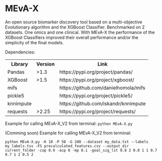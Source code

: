 # MEvA-X
An open source biomarker discovery tool based on a multi-objective Evolutionary algorithm and the XGBoost Classifier.
Benchmarked on 2 datasets. One omics and one clinical. With MEvA-X the performance of the XGBoost Classifiers improved their overall performance and/or the simplicity of the final models. 

Dependencies:
 <table>
  <tr>
    <th>Library</th>
    <th>Version</th>
    <th>Link</th>
  </tr>
  <tr>
    <td>Pandas</td>
    <td>>1.3</td>
    <td>https://pypi.org/project/pandas/</td>
  </tr>
  <tr>
    <td>XGBoost</td>
    <td>>1.5</td>
    <td>https://pypi.org/project/xgboost/</td>
  </tr>
  <tr>
    <td>mifs</td>
    <td></td>
    <td>https://github.com/danielhomola/mifs</td>
  </tr>
  <tr>
    <td>pickle5</td>
    <td></td>
    <td>https://pypi.org/project/pickle5/</td>
  </tr>
  <tr>
    <td>knnimpute</td>
    <td></td>
    <td>https://github.com/iskandr/knnimpute</td>
  </tr>
  <tr>
    <td>requests</td>
    <td>>2.25</td>
    <td>https://pypi.org/project/requests/</td>
  </tr>
</table> 

Example for calling MEvA-X_V2 from terminal:
```python MEvA-X.py```

(Comming soon) Example for calling MEvA-X_V2 from terminal:
```
python MEvA-X.py -K 10 -P 50 -G 200 --dataset my_data.txt --labels my_labels.tsv -FS precalculated_features.csv --output_dir current_folder -cop 0.9 -acp 0 -mp 0.1 -goal_sig_lst 0.8 2 0.8 1 1 0.7 0.7 1 2 0.5 2
```

